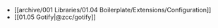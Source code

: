 - [[archive/001 Libraries/01.04 Boilerplate/Extensions/Configuration]]
- [[01.05 Gotify|@zcc/gotify]]
